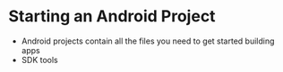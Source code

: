 # Starting an Android Project

- Android projects contain all the files you need to get started building apps
- SDK tools
